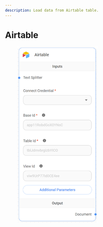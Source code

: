 ```yaml
---
description: Load data from Airtable table.
---
```


# Airtable

<figure><img src="../../../.gitbook/assets/image (1).png" alt="" width="265"><figcaption></figcaption></figure>
